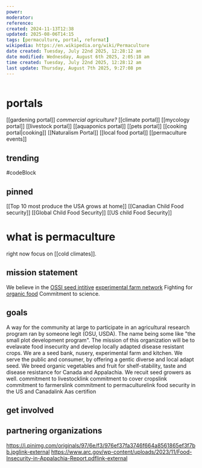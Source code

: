 ```yaml
---
power: 
moderator: 
reference: 
created: 2024-11-13T12:38
updated: 2025-08-06T14:15
tags: [permaculture, portal, reformat]
wikipedia: https://en.wikipedia.org/wiki/Permaculture
date created: Tuesday, July 22nd 2025, 12:28:12 am
date modified: Wednesday, August 6th 2025, 2:05:18 am
time created: Tuesday, July 22nd 2025, 12:28:12 am
last update: Thursday, August 7th 2025, 9:27:08 pm
---
```

```table-of-contents
```
# portals
[[gardening portal]] *commercial agriculture?*
[[climate portal]]
[[mycology portal]]
[[livestock portal]]
[[aquaponics portal]]
[[pets portal]]
[[cooking portal|cooking]]
[[Naturalism Portal]]
[[local food portal]]
[[permaculture events]]
## trending
#codeBlock 
## pinned
[[Top 10 most produce the USA grows at home]]
[[Canadian Child Food security]]
[[Global Child Food Security]]
[[US child Food Security]]
# what is permaculture
right now focus on [[cold climates]].
## mission statement
We believe in the [OSSI seed intitive](https://osseeds.org/)
[experimental farm network](https://www.experimentalfarmnetwork.org/)
Fighting for [organic food](https://foodprint.org/blog/what-the-usda-organic-boards-decision-means-for-aquaponics-and-hydroponics/)
Commitment to science.
## goals
A way for the community at large to participate in an agricultural research program ran by someone legit (OSU, USDA).  The name being some like "the small plot development program".  The mission of this organization will be to evelavate food insecurity and develop locally adapted disease resistant crops.
We are a seed bank, nusery, experimental farm and kitchen. We serve the public and consumer, by offering a gentic diverse and local adapt seed. We breed organic vegetables and fruit for shelf-stability, taste and disease
resistance for Canada and Appalachia. We recuit seed growers as well.
commitment to livestocklink
commitment to cover cropslink
commitment to farmerslink
commitment to permaculturelink
food security in the US and Canadalink
Aas certifion
## get involved

## partnering organizations
https://i.pinimg.com/originals/97/6e/f3/976ef37fa3746f664a8561865ef3f7bb.jpglink-external
https://www.arc.gov/wp-content/uploads/2023/11/Food-Insecurity-in-Appalachia-Report.pdflink-external



